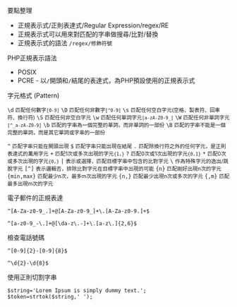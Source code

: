 要點整理
- 正規表示式/正則表達式/Regular Expression/regex/RE
- 正規表示式可以用來對匹配的字串做搜尋/比對/替換
- 正規表示式的語法 `/regex/修飾符號`

PHP正規表示語法
* POSIX
* PCRE - 以`/`開頭和`/`結尾的表達式，為PHP預設使用的正規表示式

字元格式 (Pattern)

`\d` <small>匹配任何數字`[0-9]`</small>
`\D` <small>匹配任何非數字`[^0-9]`</small>
`\s` <small>匹配任何空白字元(空格、製表符、回車符、換行符)</small>
`\S` <small>匹配任何非空白字元</small>
`\w` <small>匹配任何單詞字元`[a-zA-Z0-9_]`</small>
`\W` <small>匹配任何非單詞字元`[^_a-zA-Z0-9]`</small>
`\b` <small>匹配的字串為一個完整的單詞，而非單詞的一部份</small>
`\B` <small>匹配的字串不能是一個完整的單詞，而是其它單詞或字串的一部份</small>

`^` <small>匹配字串只能在開頭出現</small>
`$` <small>匹配字串只能出現在結尾</small>
`.`	<small>匹配除換行符之外的任何字元，是正則表達式的萬用字元</small>
`+`	<small>匹配1次或多次出現的字元`{1,}`</small>
`?`	<small>匹配0次或1次出現的字元`{0,1}`</small>
`*`	<small>匹配0次或多次出現的字元`{0,}`</small>
`|` <small>表示或選擇，匹配目標字串中包含的比對字元</small>
`\` <small>作為特殊字元的逸出/跳脫字元</small>
`[^]` <small>表示邏輯否，排除比對字元在目標字串中出現的可能</small>
`{n}` <small>匹配剛好出現n次的字元</small>
`{min,max}`	<small>匹配最少n次，最多m次出現的字元</small>
`{n,}` <small>匹配最少出現n次或多次的字元</small>
`{,m}` <small>匹配最多出現m次的字元</small>

電子郵件的正規表達
```
^[A-Za-z0-9_.]+@[A-Za-z0-9_]+\.[A-Za-z0-9.]+$
```

```
^[a-z0-9_-\.]+@[\da-z\.-]+\.[a-z\.]{2,6}$
```

檢查電話號碼
```
^[0-9]{2}-[0-9]{8}$
```

```
^\d{2}-\d{8}$
```

使用正則切割字串
```
$string='Lorem Ipsum is simply dummy text.';
$token=strtok($string,' ');
```